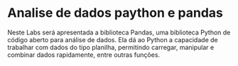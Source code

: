 # Analise de dados paython e pandas

Neste Labs será apresentada a biblioteca Pandas, uma biblioteca Python de código aberto para análise de dados. 
Ela dá ao Python a capacidade de trabalhar com dados do tipo planilha, permitindo carregar, 
manipular e combinar dados rapidamente, entre outras funções.
